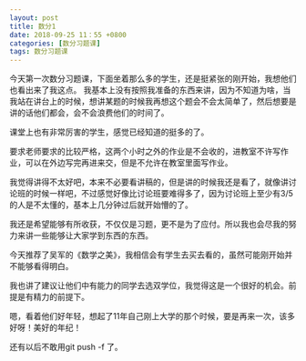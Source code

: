 ```yaml
---
layout: post
title: 数分1
date: 2018-09-25 11：55 +0800
categories: [数分习题课]
tags: 数分习题课
---
```

<!--more-->

今天第一次数分习题课，下面坐着那么多的学生，还是挺紧张的刚开始，我想他们也看出来了我这点。
我基本上没有按照我准备的东西来讲，因为不知道为啥，当我站在讲台上的时候，想讲某题的时候我再想这个题会不会太简单了，然后想要是讲的话他们都会，会不会浪费他们的时间了。

课堂上也有非常厉害的学生，感觉已经知道的挺多的了。

要求老师要求的比较严格，这两个小时之外的作业是不会收的，进教室不许写作业，可以在外边写完再进来交，但是不允许在教室里面写作业。

我觉得讲得不太好吧，本来不必要看讲稿的，但是讲的时候我还是看了，就像讲讨论班的时候一样吧，不过感觉好像比讨论班要难得多了，因为讨论班上至少有3/5的人是不太懂的，基本上几分钟过后就开始懵的了。

我还是希望能够有所收获，不仅仅是习题，更不是为了应付。所以我也会尽我的努力来讲一些能够让大家学到东西的东西。

今天推荐了吴军的《数学之美》，我相信会有学生去买去看的，虽然可能刚开始并不能够看得明白。

我也讲了建议让他们中有能力的同学去选双学位，我觉得这是一个很好的机会。前提是有精力的前提下。

嗯，看着他们好年轻，想起了11年自己刚上大学的那个时候，要是再来一次，该多好呀！美好的年纪！

还有以后不敢用git push -f 了。

